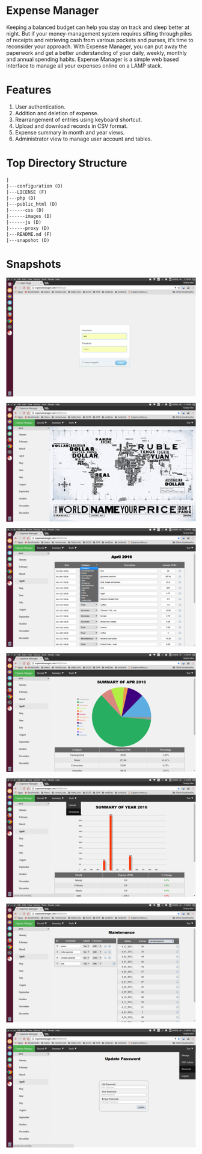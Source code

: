 # Expense Manager

Keeping a balanced budget can help you stay on track and sleep better at night. But if your money-management system requires sifting through piles of receipts and retrieving cash from various pockets and purses, it’s time to reconsider your approach. With Expense Manager, you can put away the paperwork and get a better understanding of your daily, weekly, monthly and annual spending habits. Expense Manager is a simple web based interface to manage all your expenses online on a LAMP stack.

# Features

1. User authentication. 
2. Addition and deletion of expense.
3. Rearrangement of entries using keyboard shortcut.
4. Upload and download records in CSV format. 
5. Expense summary in month and year views.
6. Administrator view to manage user account and tables.

# Top Directory Structure

    |
    |---configuration (D)
    |---LICENSE (F)
    |---php (D)
    |---public_html (D)
    |------css (D)
    |------images (D)
    |------js (D)
    |------proxy (D)
    |---README.md (F)
    |---snapshot (D)

# Snapshots
   
![Alt text](/snapshot/login.png?raw=true "Login Page")

![Alt text](/snapshot/home.png?raw=true  "Home Page")

![Alt text](/snapshot/expenses.png?raw=true "Data Entry Page")

![Alt text](/snapshot/monthly_summary.png?raw=true "Monthly Summary Page")

![Alt text](/snapshot/yearly_summary.png?raw=true "Yearly Summary Page")

![Alt text](/snapshot/admin.png?raw=true "Maintanence Page")

![Alt text](/snapshot/update_pwd.png?raw=true "Password Update Page")

